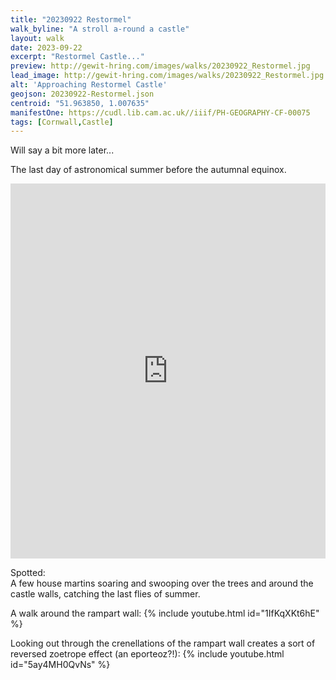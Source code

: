 ```yaml
---
title: "20230922 Restormel"
walk_byline: "A stroll a-round a castle"
layout: walk
date: 2023-09-22
excerpt: "Restormel Castle..."
preview: http://gewit-hring.com/images/walks/20230922_Restormel.jpg
lead_image: http://gewit-hring.com/images/walks/20230922_Restormel.jpg
alt: 'Approaching Restormel Castle'
geojson: 20230922-Restormel.json
centroid: "51.963850, 1.007635"
manifestOne: https://cudl.lib.cam.ac.uk//iiif/PH-GEOGRAPHY-CF-00075 
tags: [Cornwall,Castle]
---
```

Will say a bit more later...

The last day of astronomical summer before the autumnal equinox.

<iframe src="https://fitzmuseum.cam.ac.uk/uv.html#?manifest={{ page.manifestOne }}&c=0&m=0&cv=0&config=&locales=en-GB:English (GB),cy-GB:Cymraeg,fr-FR:Français (FR),pl-PL:Polski,sv-SE:Svenska&r=0" width="100%" height="600" allowfullscreen frameborder="0"></iframe>

Spotted:   
A few house martins soaring and swooping over the trees and around the castle walls, catching the last flies of summer.

A walk around the rampart wall:
{% include youtube.html id="1IfKqXKt6hE" %} 

Looking out through the crenellations of the rampart wall creates a sort of reversed zoetrope effect (an eporteoz?!):
{% include youtube.html id="5ay4MH0QvNs" %} 
